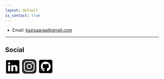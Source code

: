 ```yaml
---
layout: default
is_contact: true
---
```


* Email: [kazisaaraa@gmail.com](mailto:kazisaaraa@gmail.com)

---

## Social

<a href="https://www.linkedin.com/in/saaraa-kazi-54752118b/"><img src="linkedin_icon.png" alt="linkedin logo" width="50"/></a>
<a href="https://instagram.com/escapslockism?igshid=MWkwNnNsN29nODlheQ%3D%3D&utm_source=qr"><img src="instagram_icon.png" alt="instagram logo" width="50"/></a>
<a href="https://github.com/Saphiraa"><img src="github_icon.png" alt="github logo" width="50"/></a>
